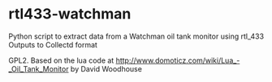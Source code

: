 # rtl433-watchman

Python script to extract data from a Watchman oil tank monitor using rtl_433
Outputs to Collectd format

GPL2. Based on the lua code at http://www.domoticz.com/wiki/Lua_-_Oil_Tank_Monitor by David Woodhouse
